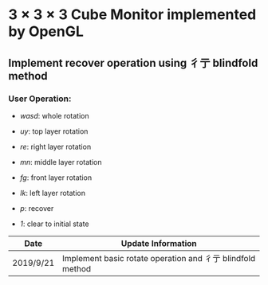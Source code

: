 # 3 × 3 × 3 Cube Monitor implemented by OpenGL

## Implement recover operation using 彳亍 blindfold method



### User Operation:

- *wasd*: whole rotation

- *uy*: top layer rotation
- *re*: right layer rotation
- *mn*: middle layer rotation
- *fg*: front layer rotation
- *lk*: left layer rotation
- *p*: recover 
- *1*: clear to initial state

 

| Date      | Update Information                                         |
| --------- | ---------------------------------------------------------- |
| 2019/9/21 | Implement basic rotate operation and 彳亍 blindfold method |